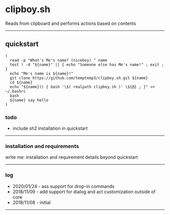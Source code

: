 # clipboy.sh

Reads from clipboard and performs actions based on contents

---

## quickstart

```
(
  read -p "What's Me's name? (niceboy) " name
  test ! -d "${name}" || { echo "Someone else has Me's name!" ; exit ; }
  echo "Me's name is ${name}!"
  git clone https://github.com/temptemp3/clipboy.sh.git ${name}
  cd ${name}
  echo "${name}() { bash '\$( realpath clipboy.sh )' \${@} ; }" >> ~/.bashrc
  bash
  ${name} say hello
)
```

### todo

 + include sh2 installation in quickstart

---

### installation and requirements

write me: installation and requirement details beyond quickstart

---

### log

 + 2020/01/24 - ass support for drop-in commands
 + 2018/11/09 - add support for dialog and act customization outside of core
 + 2018/11/08 - initial

---
